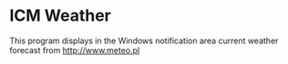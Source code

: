ICM Weather
===========

This program displays in the Windows notification area current weather forecast from http://www.meteo.pl